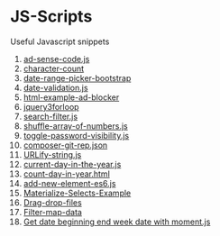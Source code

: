 # JS-Scripts
Useful Javascript snippets

1. [ad-sense-code.js](https://github.com/georgioupanayiotis/JS-Scripts/blob/master/ad-sense-code.js)
2. [character-count](https://github.com/georgioupanayiotis/JS-Scripts/blob/master/character-count)
3. [date-range-picker-bootstrap](https://github.com/georgioupanayiotis/JS-Scripts/blob/master/date-range-picker-bootstrap.html)
4. [date-validation.js](https://github.com/georgioupanayiotis/JS-Scripts/blob/master/date-validation.js)
5. [html-example-ad-blocker](https://github.com/georgioupanayiotis/JS-Scripts/blob/master/html-example-ad-blocker.html)
6. [jquery3forloop](https://github.com/georgioupanayiotis/JS-Scripts/blob/master/jquery3forloop.js)
7. [search-filter.js](https://github.com/georgioupanayiotis/JS-Scripts/blob/master/search-filter.js)
8. [shuffle-array-of-numbers.js](https://github.com/georgioupanayiotis/JS-Scripts/blob/master/shuffle-array-of-numbers.js)
9. [toggle-password-visibility.js](https://github.com/georgioupanayiotis/JS-Scripts/blob/master/toggle-password-visibility.html)
10. [composer-git-rep.json](https://github.com/georgioupanayiotis/JS-Scripts/blob/master/composer-git-rep.json)
11. [URLify-string.js](https://github.com/georgioupanayiotis/JS-Scripts/blob/master/URLify-string.js)
12. [current-day-in-the-year.js](https://github.com/georgioupanayiotis/JS-Scripts/blob/master/current-day-in-the-year.js)
13. [count-day-in-year.html](https://github.com/georgioupanayiotis/JS-Scripts/blob/master/count-day-in-year.html)
14. [add-new-element-es6.js](https://github.com/georgioupanayiotis/JS-Scripts/blob/master/add-new-element-es6.js)
15. [Materialize-Selects-Example](https://github.com/georgioupanayiotis/JS-Scripts/blob/master/Materialize-Selects-Example.html)
16. [Drag-drop-files](https://github.com/georgioupanayiotis/JS-Scripts/blob/master/drag-drop-files.html)
17. [Filter-map-data](https://github.com/georgioupanayiotis/JS-Scripts/blob/master/filter-map-data.js)
18. [Get date beginning end week date with moment.js](https://github.com/georgioupanayiotis/JS-Scripts/blob/master/get-date-beginning-end-week-for-date-moment.js
)


